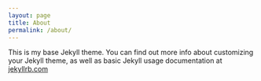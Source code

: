 ```yaml
---
layout: page
title: About
permalink: /about/
---
```


This is my base Jekyll theme. You can find out more info about customizing your Jekyll theme, as well as basic Jekyll usage documentation at [jekyllrb.com](https://jekyllrb.com/)


